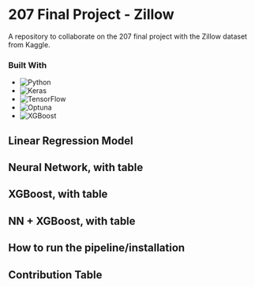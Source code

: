 # 207 Final Project - Zillow

A repository to collaborate on the 207 final project with the Zillow dataset from Kaggle. 

### Built With

* ![Python](https://img.shields.io/badge/python-3670A0?style=for-the-badge&logo=python&logoColor=ffdd54)
* ![Keras](https://img.shields.io/badge/Keras-%23D00000.svg?style=for-the-badge&logo=Keras&logoColor=white)
* ![TensorFlow](https://img.shields.io/badge/TensorFlow-%23FF6F00.svg?style=for-the-badge&logo=TensorFlow&logoColor=white)
* ![Optuna](https://img.shields.io/badge/Optuna-8A2BE2)
* ![XGBoost](https://img.shields.io/badge/XGBoost-8A2BE2)

## Linear Regression Model

## Neural Network, with table
## XGBoost, with table
## NN + XGBoost, with table
## How to run the pipeline/installation

## Contribution Table



[keras-url]: https://keras.io/
[React-url]: https://reactjs.org/
[Vue.js]: https://img.shields.io/badge/Vue.js-35495E?style=for-the-badge&logo=vuedotjs&logoColor=4FC08D
[Vue-url]: https://vuejs.org/
[Angular.io]: https://img.shields.io/badge/Angular-DD0031?style=for-the-badge&logo=angular&logoColor=white
[Angular-url]: https://angular.io/